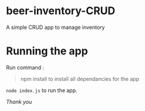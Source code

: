 # beer-inventory-CRUD
A simple CRUD app to manage inventory

# Running the app
Run command : 
>  npm install
to install all dependancies for the app

`node index.js` to run the app.


*Thank you*
